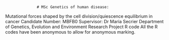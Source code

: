                   # MSc Genetics of human disease:
Mutational forces shaped by the cell division/quiescence equilibrium in cancer
                       Candidate Number: MBFB0
                     Supervisor: Dr Maria Secrier 
               Department of Genetics, Evolution and Environment
                         Research Project R code
All the R codes have been anonymous to allow for anonymous marking.
